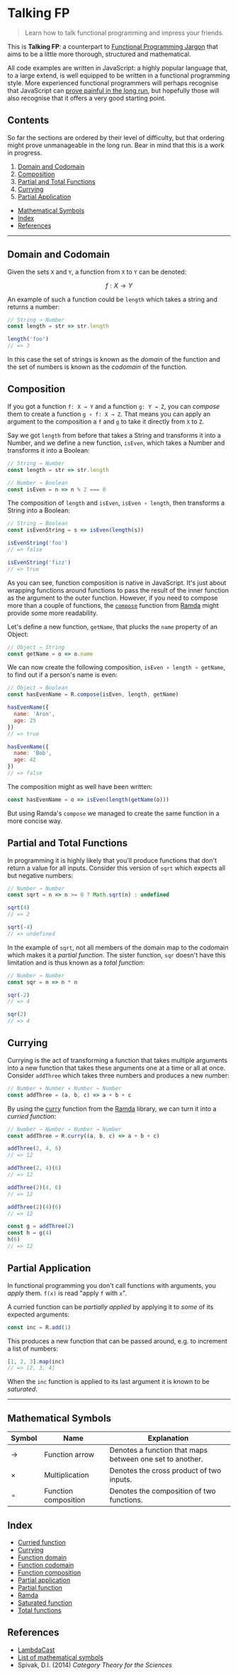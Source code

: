 # Talking FP

> Learn how to talk functional programming and impress your friends.

This is **Talking FP**: a counterpart to [Functional Programming Jargon][1] that aims to be a little more thorough, structured and mathematical.

All code examples are written in JavaScript: a highly popular language that, to a large extend, is well equipped to be written in a functional programming style. More experienced functional programmers will perhaps recognise that JavaScript can [prove painful in the long run][2], but hopefully those will also recognise that it offers a very good starting point.

## Contents

So far the sections are ordered by their level of difficulty, but that ordering might prove unmanageable in the long run. Bear in mind that this is a work in progress.

1. [Domain and Codomain](#domain-and-codomain)
1. [Composition](#composition)
1. [Partial and Total Functions](#partial-and-total-functions)
1. [Currying](#currying)
1. [Partial Application](#partial-application)

- [Mathematical Symbols](#mathematical-symbols)
- [Index](#index)
- [References](#references)

---

## Domain and Codomain

Given the sets `X` and `Y`, a function from `X` to `Y` can be denoted:

```math
f: X → Y
```

An example of such a function could be `length` which takes a string and returns a number:

```js
// String → Number
const length = str => str.length

length('foo')
// => 3
```

In this case the set of strings is known as the *domain* of the function and the set of numbers is known as the *codomain* of the function.

## Composition

If you got a function `f: X → Y` and a function `g: Y → Z`, you can *compose* them to create a function `g ∘ f: X → Z`. That means you can apply an argument to the composition a `f` and `g` to take it directly from `X` to `Z`.

Say we got `length` from before that takes a String and transforms it into a Number, and we define a new function, `isEven`, which takes a Number and transforms it into a Boolean:

```js
// String → Number
const length = str => str.length

// Number → Boolean
const isEven = n => n % 2 === 0
```

The composition of `length` and `isEven`, `isEven ∘ length`, then transforms a String into a Boolean:

```js
// String → Boolean
const isEvenString = s => isEven(length(s))

isEvenString('foo')
// => false

isEvenString('fizz')
// => true
```

As you can see, function composition is native in JavaScript. It's just about wrapping functions around functions to pass the result of the inner function as the argument to the outer function. However, if you need to compose more than a couple of functions, the [`compose`][5] function from [Ramda][4] might provide some more readability.

Let's define a new function, `getName`, that plucks the `name` property of an Object:

```js
// Object → String
const getName = o => o.name
```

We can now create the following composition, `isEven ∘ length ∘ getName`, to find out if a person's name is even:

```js
// Object → Boolean
const hasEvenName = R.compose(isEven, length, getName)

hasEvenName({
  name: 'Aron',
  age: 25
})
// => true

hasEvenName({
  name: 'Bob',
  age: 42
})
// => false
```

The composition might as well have been written:

```js
const hasEvenName = o => isEven(length(getName(o)))
```

But using Ramda's `compose` we managed to create the same function in a more concise way.

## Partial and Total Functions

In programming it is highly likely that you'll produce functions that don't return a value for all inputs. Consider this version of `sqrt` which expects all but negative numbers:

```js
// Number → Number
const sqrt = n => n >= 0 ? Math.sqrt(n) : undefined

sqrt(4)
// => 2

sqrt(-4)
// => undefined
```

In the example of `sqrt`, not all members of the domain map to the codomain which makes it a *partial function*. The sister function, `sqr` doesn't have this limitation and is thus known as a *total function*:

```js
// Number → Number
const sqr = n => n * n

sqr(-2)
// => 4

sqr(2)
// => 4
```

## Currying

Currying is the act of transforming a function that takes multiple arguments into a new function that takes these arguments one at a time or all at once. Consider `addThree` which takes three numbers and produces a new number:

```js
// Number × Number × Number → Number
const addThree = (a, b, c) => a + b + c
```

By using the [curry][3] function from the [Ramda][4] library, we can turn it into a *curried function*:

```js
// Number → Number → Number → Number
const addThree = R.curry((a, b, c) => a + b + c)

addThree(2, 4, 6)
// => 12

addThree(2, 4)(6)
// => 12

addThree(2)(4, 6)
// => 12

addThree(2)(4)(6)
// => 12

const g = addThree(2)
const h = g(4)
h(6)
// => 12
```

## Partial Application

In functional programming you don't call functions with arguments, you *apply* them. `f(x)` is read "apply `f` with `x`".

A curried function can be *partially applied* by applying it to *some* of its expected arguments:

```js
const inc = R.add(1)
```

This produces a new function that can be passed around, e.g. to increment a list of numbers:

```js
[1, 2, 3].map(inc)
// => [2, 3, 4]
```

When the `inc` function is applied to its last argument it is known to be *saturated*.

---

## Mathematical Symbols

|Symbol|Name|Explanation|
|---|---|---|
|→|Function arrow|Denotes a function that maps between one set to another.|
|×|Multiplication|Denotes the cross product of two inputs.|
|∘|Function composition|Denotes the composition of two functions.|

## Index

- [Curried function](#currying)
- [Currying](#currying)
- [Function domain](#domain-and-codomain)
- [Function codomain](#domain-and-codomain)
- [Function composition](#composition)
- [Partial application](#partial-application)
- [Partial function](#partial-and-total-functions)
- [Ramda](#currying)
- [Saturated function](#partial-application)
- [Total functions](#partial-and-total-functions)

## References

- [LambdaCast](https://soundcloud.com/lambda-cast)
- [List of mathematical symbols](https://en.wikipedia.org/wiki/List_of_mathematical_symbols)
- Spivak, D.I. (2014) *Category Theory for the Sciences*

[1]: https://github.com/hemanth/functional-programming-jargon "Functional Programming Jargon"
[2]: https://hackernoon.com/functional-programming-in-javascript-is-an-antipattern-58526819f21e "Functional programming in Javascript is an antipattern"
[3]: http://ramdajs.com/docs/#curry "Curry in Ramda"
[4]: http://ramdajs.com/ "Ramda"
[5]: http://ramdajs.com/docs/#compose "Compose in Ramda"

